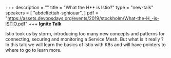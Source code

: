 +++
description = ""
title = "What the H** is Istio?"
type = "new-talk"
speakers = [
        "abdelfettah-sghiouar",
]
pdf = "https://assets.devopsdays.org/events/2019/stockholm/What-the-H_-is-ISTIO.pdf"
+++
**Ignite Talk**

Istio took us by storm, introducing too many new concepts and patterns for connecting, securing and monitoring a Service Mesh. But what is it really ? In this talk we will learn the basics of Istio with K8s and will have pointers to where to go to learn more.